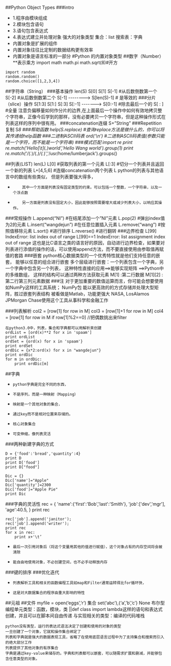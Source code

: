 ##Python Object Types
###intro
*    1.程序由模块组成
*    2.模块包含语句
*    3.语句包含表达式
*    4.表达式建立并处理对象
    强大的对象类型
    集合：list
    搜索表：字典
*    内置对象是扩展的组件
*    内置对象往往比定制的数据结构更有效率
*    内置对象是语言标准的一部分
#Python 的内置对象类型
##数字（Number）
    **表示乘方
    import math
    math.pi
    math.sqrt(8)#开方

    import random
    random.random()
    random.choice([1,2,3,4])
##字符串（String）
###基本操作
    len(S)
    S[0]
    S[1]
    S[-1]                                   #从后数倒数第一个
    S[-2]                                   #从后数倒数第二个
    S[-1]  --------> S[len(S)-1]  # 是等效的
###分片（slice）操作
    S[1:3]
    S[1:]
    S[:3]
    S[:-1]  -------> S[0:-1]         #除去最后一个的
    S[ : ]                                    #全量
注意负偏移量如何作分片的边界,在上面最后一个操作中如何有效地拷贝整个字符串，正像今后学到的那样，没有必要拷贝一个字符串，但是这种操作形式在列表这样的序列中很有用。
###concatenation连缀
    S+”String”
###Repetition复制
    S*8
###帮助函数
    help(S.replace)                  #查询replace方法是做什么的，你可以将其传递给help函数
###二进制ASCII码表
    ord(‘\n’)     #二进制ASCII码表值(参数只能是一个字符，而不能是一个字符串)
###模式匹配
    import re
    print re.match('Hello[\t]*(.*)world','Hello Wang world').group(1)
    print re.match('/(.*)/(.*)/(.*)','/usr/home/lumberjack').groups()

##列表(LIST)
    len(L)
    L[0]            #获取列表的第一个元素
    L[:3]           #切分一个列表并且返回一个新的列表
    L+[4,5,6]    #连缀concatenation两个列表
    L
    python的列表与其他语言中的数组有些类似，
    但是列表要强大得多，
*         其中一个方面是列表没有固定类型的约束。可以包括一个整数，一个字符串，以及一个浮点数
*         另一方面是列表没有固定大小，因此能够按照需要增大或减少列表大小，以响应其操作。
###常规操作
    L.append(“NI”)             #在结尾添加一个”NI”元素
    L.pop(2)                        #弹出index值为2的元素
    L.insert(“wangdejun”)   #在任意位置插入元素
    L.remove(“wang”)         #按照值移除元素
    L.sort()                           #进行排序
    L.reverse()                     #进行翻转
###边界检查
    L[99]
    IndexError: list index out of range
    L[99]==1
    IndexError: list assignment index out of range
    这也是比C语言之类的语言好的原因，自动进行边界检查，如果要对列表进行添值的操作的话，可以使用append方法，而不要直接使用由参取值再赋值的套路
###嵌套
python核心数据类型的一个优秀特性就是他们支持任意的嵌套，
    能够以任意的组合进行嵌套
    多个层级进行嵌套：一个列表包含一个字典，另一个字典中包含另一个列表，
        这种特性直接的应用==>能够实现矩阵
                                        ==>Python中的多维数组，
    这样的结构可以通过两种方法获取元素
    M[1]        :第二行数据
    M[1][2]    :第二行第三列元素数据
###注
    对于更加重要的数值运算而言，你可能会想要使用如NumPy这样的工具系统；
    NumPy包
    能以更高效的的方式存储并处理大型矩阵，胜过嵌套列表结构
    被看做是Matlab，功能更强大
    NASA, LosAlamos JPMorgan Chase使用这个工具从事科学和金融工作
    
###列表解析
    col2 = [row[1] for row in M]
    col3 = [row[1]+1 for row in M]
    col4 = [row[1] for row in M if row[1]%2==0]  //把偶数挑出来filter

    在python3.0中，列表，集合和字典都可以用解析来创建
    ordList = [ord(x)**2 for x in 'spaam']
    print ordList
    ordSet = {ord(x) for x in 'spaam'}
    print ordSet
    ordDic = {x*2:ord(x) for x in "wangdejun"}
    print ordDic
    for m in ordDic:
        print ordDic[m]
##字典

*     python字典是完全不同的东西，
*     不是序列，而是一种映射（Mapping）
*     映射是一个其他对象的集合，
*     通过key而不是相对位置来存储的。
*     核心对象集合
*     可变伸缩，像列表灵活
###两种新建字典的方式

    D = {'food':'bread','quantity':4}
    print D
    print D['food']
    print D["food"]

    Dic = {}
    Dic['name']="Apple"
    Dic['quantity']=2300
    Dic['food']="Apple Pie"
    print Dic

###字典的灵活性
    rec = {
        'name':{'first':'Bob','last':'Smith'},
        'job':['dev','mgr'],
        'age':40.5,
    }
    print rec

    rec['job'].append('janitor');
    rec['job'].append('writer');
    print rec
    for x in rec:
        print x+'\t’
*     最后一次引用对象后（将这个变量用其他的值进行赋值），这个对象占有的内存空间将会被清除
*     能自由地使用对象，不必创建空间，也不必手动释放内存

###键的排序
###优化迭代
*     列表解析工具和相关的函数编程工具如map和Filter通常运转得比for循环快，
*     这是对大数据集合的程序由重大影响的特性

##元祖
##文件 myfile = open(‘eggs’,’r’)
集合 set(‘abc’),{‘a’,’b’,’c’}
None
布尔型
    编程单元类型：函数，模块，类  ||def class import lambda这样的语句和表达式创建，并且可以在脚本间自由传递
    与实现相关的类型：编译的代码堆栈

    python没有类型，运行的表达式语法决定了创建和使用的对象的类型
    一旦创建了一个对象，它就和操作集合绑定了
    列表和字典就是强大的数据表现工具，省略了在使用底层语言过程中为了支持集合和搜索而引入的绝大部分工作
    列表提供了其他对象的有序集合
    字典是通过key-value来储存的。字典和列表都可以嵌套，可以随需求扩展和删减，并能够包含任意类型的对象。
